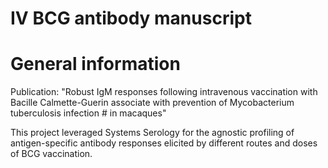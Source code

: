 # IV BCG antibody manuscript



# General information
Publication: "Robust IgM responses following intravenous vaccination with Bacille Calmette-Guerin associate with prevention of Mycobacterium tuberculosis infection # in macaques"


This project leveraged Systems Serology for the agnostic profiling of antigen-specific antibody responses elicited by different routes and doses of BCG vaccination.
